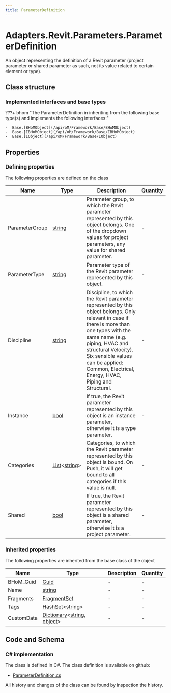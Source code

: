 ```yaml
---
title: ParameterDefinition
---
```


# Adapters.Revit.Parameters.ParameterDefinition

An object representing the definition of a Revit parameter (project parameter or shared parameter as such, not its value related to certain element or type).

## Class structure

### Implemented interfaces and base types

???+ bhom "The ParameterDefinition in inheriting from the following base type(s) and implements the following interfaces:"

    -  Base.[BHoMObject](/api/oM/Framework/Base/BHoMObject)
    -  Base.[IBHoMObject](/api/oM/Framework/Base/IBHoMObject)
    -  Base.[IObject](/api/oM/Framework/Base/IObject)


## Properties



### Defining properties

The following properties are defined on the class

| Name             | Type             | Description      | Quantity         |
|------------------|------------------|------------------|------------------|
| ParameterGroup | [string](https://learn.microsoft.com/en-us/dotnet/api/System.String?view=netstandard-2.0) | Parameter group, to which the Revit parameter represented by this object belongs. One of the dropdown values for project parameters, any value for shared parameter. | - |
| ParameterType | [string](https://learn.microsoft.com/en-us/dotnet/api/System.String?view=netstandard-2.0) | Parameter type of the Revit parameter represented by this object. | - |
| Discipline | [string](https://learn.microsoft.com/en-us/dotnet/api/System.String?view=netstandard-2.0) | Discipline, to which the Revit parameter represented by this object belongs. Only relevant in case if there is more than one types with the same name (e.g. piping, HVAC and structural Velocity).<br>Six sensible values can be applied: Common, Electrical, Energy, HVAC, Piping and Structural. | - |
| Instance | [bool](https://learn.microsoft.com/en-us/dotnet/api/System.Boolean?view=netstandard-2.0) | If true, the Revit parameter represented by this object is an instance parameter, otherwise it is a type parameter. | - |
| Categories | [List](https://learn.microsoft.com/en-us/dotnet/api/System.Collections.Generic.List-1?view=netstandard-2.0)&lt;[string](https://learn.microsoft.com/en-us/dotnet/api/System.String?view=netstandard-2.0)&gt; | Categories, to which the Revit parameter represented by this object is bound. On Push, it will get bound to all categories if this value is null. | - |
| Shared | [bool](https://learn.microsoft.com/en-us/dotnet/api/System.Boolean?view=netstandard-2.0) | If true, the Revit parameter represented by this object is a shared parameter, otherwise it is a project parameter. | - |


### Inherited properties
The following properties are inherited from the base class of the object

| Name             | Type             | Description      | Quantity         |
|------------------|------------------|------------------|------------------|
| BHoM_Guid | [Guid](https://learn.microsoft.com/en-us/dotnet/api/System.Guid?view=netstandard-2.0) | - | - |
| Name | [string](https://learn.microsoft.com/en-us/dotnet/api/System.String?view=netstandard-2.0) | - | - |
| Fragments | [FragmentSet](/api/oM/Framework/Base/FragmentSet) | - | - |
| Tags | [HashSet](https://learn.microsoft.com/en-us/dotnet/api/System.Collections.Generic.HashSet-1?view=netstandard-2.0)&lt;[string](https://learn.microsoft.com/en-us/dotnet/api/System.String?view=netstandard-2.0)&gt; | - | - |
| CustomData | [Dictionary](https://learn.microsoft.com/en-us/dotnet/api/System.Collections.Generic.Dictionary-2?view=netstandard-2.0)&lt;[string](https://learn.microsoft.com/en-us/dotnet/api/System.String?view=netstandard-2.0), [object](https://learn.microsoft.com/en-us/dotnet/api/System.Object?view=netstandard-2.0)&gt; | - | - |


## Code and Schema

### C# implementation

The class is defined in C#. The class definition is available on github:

- [ParameterDefinition.cs](https://github.com/BHoM/Revit_Toolkit/blob/develop/Revit_oM/Parameters/ParameterDefinition.cs)

All history and changes of the class can be found by inspection the history.
